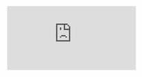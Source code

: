![](http://firedpot.com/images/sculptures/20110517-qkds9k72nb7segq9w1uytm1wmk.jpg!:../sculptures.html)

